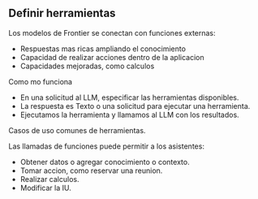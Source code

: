 ## Definir herramientas 
Los modelos de Frontier se conectan con funciones externas:
- Respuestas mas ricas ampliando el conocimiento 
- Capacidad de realizar acciones dentro de la aplicacion 
- Capacidades mejoradas, como calculos

Como mo funciona
-  En una solicitud al LLM, especificar las herramientas disponibles.
- La respuesta es Texto o una solicitud para ejecutar una herramienta.
- Ejecutamos la herramienta y llamamos al LLM con los resultados.

Casos de uso comunes de herramientas.

Las llamadas de funciones puede permitir a los asistentes:
- Obtener datos o agregar conocimiento o contexto.
- Tomar accion, como reservar una reunion.
- Realizar calculos.
- Modificar la IU.

